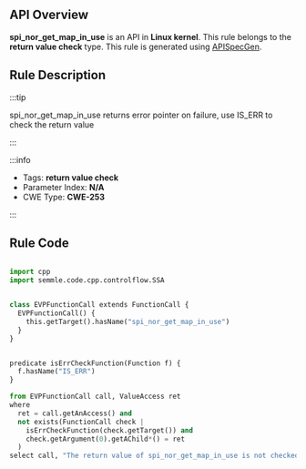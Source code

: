---
---


## API Overview
**spi_nor_get_map_in_use** is an API in **Linux kernel**. This rule belongs to the **return value check** type. This rule is generated using [APISpecGen](../../tools/APISpecGen).
## Rule Description

:::tip

spi_nor_get_map_in_use returns error pointer on failure, use IS_ERR to check the return value

:::

:::info

- Tags: **return value check**
- Parameter Index: **N/A**
- CWE Type: **CWE-253**

:::

## Rule Code
```python

import cpp
import semmle.code.cpp.controlflow.SSA


class EVPFunctionCall extends FunctionCall {
  EVPFunctionCall() {
    this.getTarget().hasName("spi_nor_get_map_in_use")
  }
}


predicate isErrCheckFunction(Function f) {
  f.hasName("IS_ERR") 
}

from EVPFunctionCall call, ValueAccess ret
where
  ret = call.getAnAccess() and
  not exists(FunctionCall check |
    isErrCheckFunction(check.getTarget()) and
    check.getArgument(0).getAChild*() = ret
  )
select call, "The return value of spi_nor_get_map_in_use is not checked with IS_ERR."
    
```